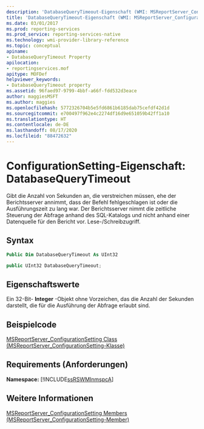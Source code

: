 ```yaml
---
description: 'DatabaseQueryTimeout-Eigenschaft (WMI: MSReportServer_ConfigurationSetting)'
title: 'DatabaseQueryTimeout-Eigenschaft (WMI: MSReportServer_ConfigurationSetting) | Microsoft-Dokumentation'
ms.date: 03/01/2017
ms.prod: reporting-services
ms.prod_service: reporting-services-native
ms.technology: wmi-provider-library-reference
ms.topic: conceptual
apiname:
- DatabaseQueryTimeout Property
apilocation:
- reportingservices.mof
apitype: MOFDef
helpviewer_keywords:
- DatabaseQueryTimeout property
ms.assetid: 96faed97-9799-4bbf-a66f-fdd532d3eace
author: maggiesMSFT
ms.author: maggies
ms.openlocfilehash: 5772326704b5e5fd6861b6185dab75cefdf42d1d
ms.sourcegitcommit: e700497f962e4c2274df16d9e651059b42ff1a10
ms.translationtype: HT
ms.contentlocale: de-DE
ms.lasthandoff: 08/17/2020
ms.locfileid: "88472632"
---
```

# <a name="configurationsetting-property---databasequerytimeout"></a>ConfigurationSetting-Eigenschaft: DatabaseQueryTimeout
  Gibt die Anzahl von Sekunden an, die verstreichen müssen, ehe der Berichtsserver annimmt, dass der Befehl fehlgeschlagen ist oder die Ausführungszeit zu lang war. Der Berichtsserver nimmt die zeitliche Steuerung der Abfrage anhand des SQL-Katalogs und nicht anhand einer Datenquelle für den Bericht vor. Lese-/Schreibzugriff.  
  
## <a name="syntax"></a>Syntax  
  
```vb  
Public Dim DatabaseQueryTimeout As UInt32  
```  
  
```csharp  
public UInt32 DatabaseQueryTimeout;  
```  
  
## <a name="property-values"></a>Eigenschaftswerte  
 Ein 32-Bit- **Integer** -Objekt ohne Vorzeichen, das die Anzahl der Sekunden darstellt, die für die Ausführung der Abfrage erlaubt sind.  
  
## <a name="example-code"></a>Beispielcode  
 [MSReportServer_ConfigurationSetting Class (MSReportServer_ConfigurationSetting-Klasse)](../../reporting-services/wmi-provider-library-reference/msreportserver-configurationsetting-class.md)  
  
## <a name="requirements"></a>Requirements (Anforderungen)  
 **Namespace:** [!INCLUDE[ssRSWMInmspcA](../../includes/ssrswminmspca-md.md)]  
  
## <a name="see-also"></a>Weitere Informationen  
 [MSReportServer_ConfigurationSetting Members (MSReportServer_ConfigurationSetting-Member)](../../reporting-services/wmi-provider-library-reference/msreportserver-configurationsetting-members.md)  
  
  
